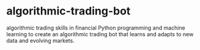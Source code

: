 # algorithmic-trading-bot
algorithmic trading skills in financial Python programming and machine learning to create an algorithmic trading bot that learns and adapts to new data and evolving markets.
